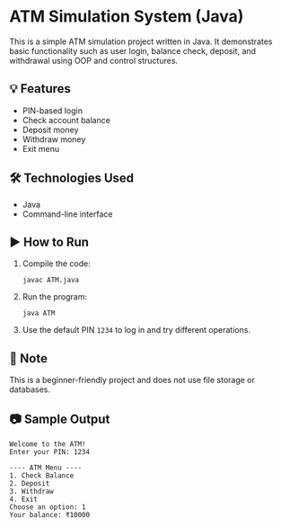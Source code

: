 # ATM Simulation System (Java)

This is a simple ATM simulation project written in Java. It demonstrates basic functionality such as user login, balance check, deposit, and withdrawal using OOP and control structures.

## 💡 Features
- PIN-based login
- Check account balance
- Deposit money
- Withdraw money
- Exit menu

## 🛠 Technologies Used
- Java
- Command-line interface

## ▶️ How to Run
1. Compile the code:
   ```
   javac ATM.java
   ```

2. Run the program:
   ```
   java ATM
   ```

3. Use the default PIN `1234` to log in and try different operations.

## 📌 Note
This is a beginner-friendly project and does not use file storage or databases.

## 📷 Sample Output
```
Welcome to the ATM!
Enter your PIN: 1234

---- ATM Menu ----
1. Check Balance
2. Deposit
3. Withdraw
4. Exit
Choose an option: 1
Your balance: ₹10000
```

